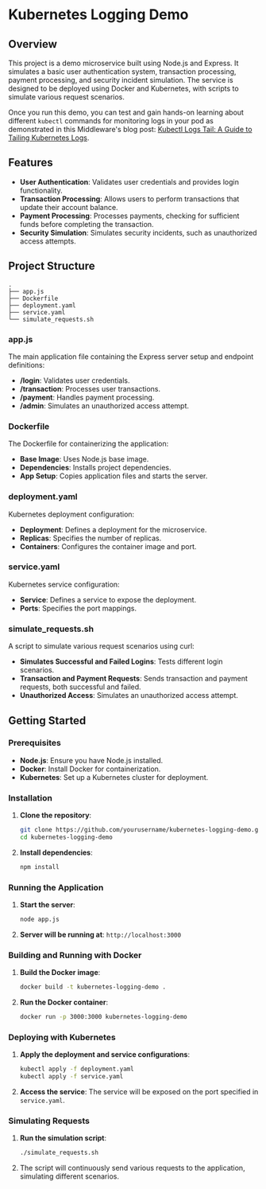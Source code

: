 # Kubernetes Logging Demo

## Overview

This project is a demo microservice built using Node.js and Express. It simulates a basic user authentication system, transaction processing, payment processing, and security incident simulation. The service is designed to be deployed using Docker and Kubernetes, with scripts to simulate various request scenarios.

Once you run this demo, you can test and gain hands-on learning about different `kubectl` commands for monitoring logs in your pod as demonstrated in this Middleware's blog post: [Kubectl Logs Tail: A Guide to Tailing Kubernetes Logs](https://middleware.io/blog/kubectl-logs-tail/).

## Features

- **User Authentication**: Validates user credentials and provides login functionality.
- **Transaction Processing**: Allows users to perform transactions that update their account balance.
- **Payment Processing**: Processes payments, checking for sufficient funds before completing the transaction.
- **Security Simulation**: Simulates security incidents, such as unauthorized access attempts.

## Project Structure

```
.
├── app.js
├── Dockerfile
├── deployment.yaml
├── service.yaml
└── simulate_requests.sh
```

### app.js

The main application file containing the Express server setup and endpoint definitions:

- **/login**: Validates user credentials.
- **/transaction**: Processes user transactions.
- **/payment**: Handles payment processing.
- **/admin**: Simulates an unauthorized access attempt.

### Dockerfile

The Dockerfile for containerizing the application:

- **Base Image**: Uses Node.js base image.
- **Dependencies**: Installs project dependencies.
- **App Setup**: Copies application files and starts the server.

### deployment.yaml

Kubernetes deployment configuration:

- **Deployment**: Defines a deployment for the microservice.
- **Replicas**: Specifies the number of replicas.
- **Containers**: Configures the container image and port.

### service.yaml

Kubernetes service configuration:

- **Service**: Defines a service to expose the deployment.
- **Ports**: Specifies the port mappings.

### simulate_requests.sh

A script to simulate various request scenarios using curl:

- **Simulates Successful and Failed Logins**: Tests different login scenarios.
- **Transaction and Payment Requests**: Sends transaction and payment requests, both successful and failed.
- **Unauthorized Access**: Simulates an unauthorized access attempt.

## Getting Started

### Prerequisites

- **Node.js**: Ensure you have Node.js installed.
- **Docker**: Install Docker for containerization.
- **Kubernetes**: Set up a Kubernetes cluster for deployment.

### Installation

1. **Clone the repository**:
   ```sh
   git clone https://github.com/yourusername/kubernetes-logging-demo.git
   cd kubernetes-logging-demo
   ```

2. **Install dependencies**:
   ```sh
   npm install
   ```

### Running the Application

1. **Start the server**:
   ```sh
   node app.js
   ```

2. **Server will be running at**: `http://localhost:3000`

### Building and Running with Docker

1. **Build the Docker image**:
   ```sh
   docker build -t kubernetes-logging-demo .
   ```

2. **Run the Docker container**:
   ```sh
   docker run -p 3000:3000 kubernetes-logging-demo
   ```

### Deploying with Kubernetes

1. **Apply the deployment and service configurations**:
   ```sh
   kubectl apply -f deployment.yaml
   kubectl apply -f service.yaml
   ```

2. **Access the service**:
   The service will be exposed on the port specified in `service.yaml`.

### Simulating Requests

1. **Run the simulation script**:
   ```sh
   ./simulate_requests.sh
   ```

2. The script will continuously send various requests to the application, simulating different scenarios.
